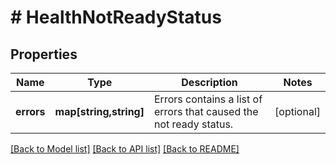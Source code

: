 # # HealthNotReadyStatus

## Properties

Name | Type | Description | Notes
------------ | ------------- | ------------- | -------------
**errors** | **map[string,string]** | Errors contains a list of errors that caused the not ready status. | [optional] 

[[Back to Model list]](../../README.md#documentation-for-models) [[Back to API list]](../../README.md#documentation-for-api-endpoints) [[Back to README]](../../README.md)


